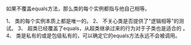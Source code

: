 如果不覆盖equals方法，那么类的每个实例都指与他自己相等。

1、  类的每个实例本质上都是唯一的。
2、  不关心类是否提供了"逻辑相等"的测试。
3、  超类已经覆盖了equals，从超类继承过来的行为对于子类也是适合的 。
4、  类是私有的或是包级私有的，可以确定它的equals方法永远不会被调用。 
